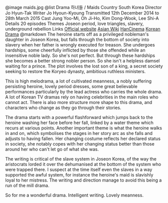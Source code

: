 @image		maids.jpg
@list
Drama		&#54616;&#45376;&#46308; / Maids
Country		South Korea
Director		Jo Hyun-Tak
Writer		Jo Hyoun-Kyoung
Transmitted		12th December 2014 to 28th March 2015
Cast		Jung Yoo-Mi, Oh Ji-Ho, Kim Dong-Wook, Lee Shi-A
Details		20 episodes
Themes		Joseon period, love triangles, slavery, underground rebellion
Links		[Official website](http://tv.jtbc.joins.com/housemaid/) [Asian Wiki](http://asianwiki.com/Maids) [HanCinema](https://www.hancinema.net/korean_drama_Maids.php) [Korean Drama](https://www.koreandrama.org/maids/)
@markdown
The heroine starts off as a privileged nobleman's daughter in Joseon
Korea, but falls through the bottom of society into slavery when her
father is wrongly executed for treason. She undergoes hardships, some
cheerfully inflicted by those she offended while an insensitive noble lady.
So she's not perfect. But
through these hardships she becomes a better strong nobler person.
So she isn't a helpless damsel waiting for a prince.
The plot involves the lost son of a king, a secret society seeking to
restore the Koryeo dynasty, ambitious ruthless ministers.

This is high melodrama, a lot of cultivated meanness, a nobly suffering
persisting heroine, lovely period dresses, some great believable
performances particularly by the lead actress who carries the whole drama.
A lot of Korean TV dramas rely on having celebrities in the main roles
who cannot act. There is also more structure more shape to this drama,
and characters who change as they go through their stories.

The drama starts with a powerful flashforward which jumps back to the
heroine washing her face before her fall, linked by a water theme which recurs at
various points. Another important theme is what the heroine walks in and
on, which symbolises the stages in her story arc as she falls and adjusts
to having fallen. Her changing costume reflects her declared status in
society, she notably copes with her changing status better than
those around her who can't let go of what she was.

The writing is critical of the slave system in Joseon Korea, of the
way the aristocrats lorded it over the dehumanised at the bottom of the
system who were trapped there.  I suspect at the time itself
even the slaves in a way supported the awful system, for instance the
heroine's maid is slavishly loyal to her mistress. The writing
and direction manage to avoid this being a run of the mill drama.

So for me a wonderful drama. Intelligent writing. Lovely meanness.
